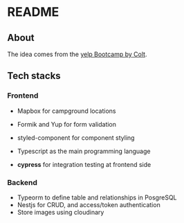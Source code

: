 # README

## About

The idea comes from the [yelp Bootcamp by Colt](https://gentle-shelf-26576.herokuapp.com/).

## Tech stacks
### Frontend

  - Mapbox for campground locations
  - Formik and Yup for form validation
  - styled-component for component styling
  - Typescript as the main programming language

  - **cypress** for integration testing at frontend side
### Backend
  - Typeorm to define table and relationships in PosgreSQL
  - Nestjs for CRUD, and access/token authentication
  - Store images using cloudinary

